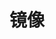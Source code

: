 ---
title: "镜像"
linkTitle: "Document"
_build:
 render: false 
weight: 2
collapsible: true
# icon: "/images/icons/index/product-icon-storage.svg"
---